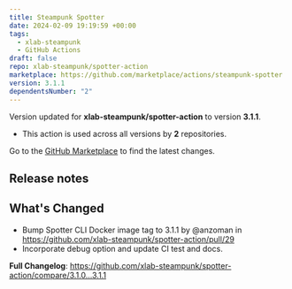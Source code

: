 ```yaml
---
title: Steampunk Spotter
date: 2024-02-09 19:19:59 +00:00
tags:
  - xlab-steampunk
  - GitHub Actions
draft: false
repo: xlab-steampunk/spotter-action
marketplace: https://github.com/marketplace/actions/steampunk-spotter
version: 3.1.1
dependentsNumber: "2"
---
```



Version updated for **xlab-steampunk/spotter-action** to version **3.1.1**.
- This action is used across all versions by **2** repositories.

Go to the [GitHub Marketplace](https://github.com/marketplace/actions/steampunk-spotter) to find the latest changes.

## Release notes

## What's Changed
* Bump Spotter CLI Docker image tag to 3.1.1 by @anzoman in https://github.com/xlab-steampunk/spotter-action/pull/29
* Incorporate debug option and update CI test and docs.

**Full Changelog**: https://github.com/xlab-steampunk/spotter-action/compare/3.1.0...3.1.1
